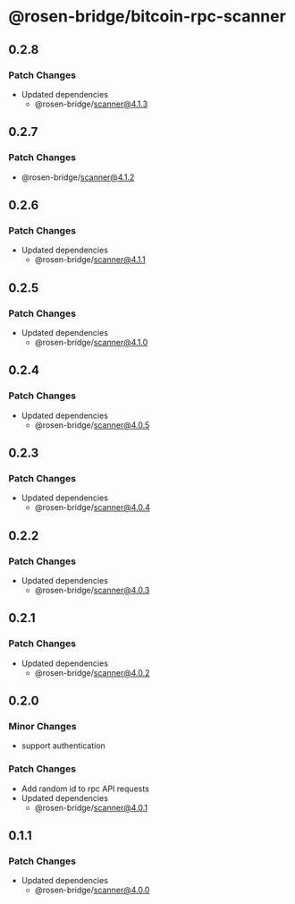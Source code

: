# @rosen-bridge/bitcoin-rpc-scanner

## 0.2.8

### Patch Changes

- Updated dependencies
  - @rosen-bridge/scanner@4.1.3

## 0.2.7

### Patch Changes

- @rosen-bridge/scanner@4.1.2

## 0.2.6

### Patch Changes

- Updated dependencies
  - @rosen-bridge/scanner@4.1.1

## 0.2.5

### Patch Changes

- Updated dependencies
  - @rosen-bridge/scanner@4.1.0

## 0.2.4

### Patch Changes

- Updated dependencies
  - @rosen-bridge/scanner@4.0.5

## 0.2.3

### Patch Changes

- Updated dependencies
  - @rosen-bridge/scanner@4.0.4

## 0.2.2

### Patch Changes

- Updated dependencies
  - @rosen-bridge/scanner@4.0.3

## 0.2.1

### Patch Changes

- Updated dependencies
  - @rosen-bridge/scanner@4.0.2

## 0.2.0

### Minor Changes

- support authentication

### Patch Changes

- Add random id to rpc API requests
- Updated dependencies
  - @rosen-bridge/scanner@4.0.1

## 0.1.1

### Patch Changes

- Updated dependencies
  - @rosen-bridge/scanner@4.0.0
